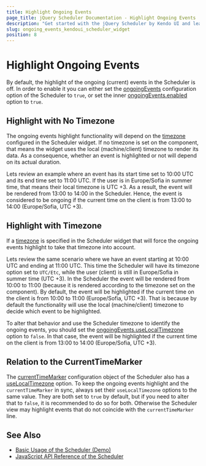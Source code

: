 ```yaml
---
title: Highlight Ongoing Events
page_title: jQuery Scheduler Documentation - Highlight Ongoing Events
description: "Get started with the jQuery Scheduler by Kendo UI and learn how the ongoing events highlight works."
slug: ongoing_events_kendoui_scheduler_widget
position: 8
---
```


# Highlight Ongoing Events

By default, the highlight of the ongoing (current) events in the Scheduler is off. In order to enable it you can either set the [ongoingEvents](/api/javascript/ui/scheduler/configuration/ongoingEvents) configuration option of the Scheduler to `true`, or set the inner [ongoingEvents.enabled](/api/javascript/ui/scheduler/configuration/ongoingevents#ongoingeventsenabled) option to `true`.

## Highlight with No Timezone

The ongoing events highlight functionality will depend on the [timezone](/api/javascript/ui/scheduler/configuration/timezone) configured in the Scheduler widget. If no timezone is set on the component, that means the widget uses the local (machine/client) timezone to render its data. As a consequence, whether an event is highlighted or not will depend on its actual duration.

Lets review an example where an event has its start time set to 10:00 UTC and its end time set to 11:00 UTC. If the user is in Europe/Sofia in summer time, that means their local timezone is UTC +3. As a result, the event will be rendered from 13:00 to 14:00 in the Scheduler. Hence, the event is considered to be ongoing if the current time on the client is from 13:00 to 14:00 (Europe/Sofia, UTC +3).

## Highlight with Timezone

If a [timezone](/api/javascript/ui/scheduler/configuration/timezone) is specified in the Scheduler widget that will force the ongoing events highlight to take that timezone into account.

Lets review the same scenario where we have an event starting at 10:00 UTC and ending at 11:00 UTC. This time the Scheduler will have its timezone option set to `UTC/Etc`, while the user (client) is still in Europe/Sofia in summer time (UTC +3). In the Scheduler the event will be rendered from 10:00 to 11:00 (because it is rendered according to the timezone set on the component). By default, the event will be highlighted if the current time on the client is from 10:00 to 11:00 (Europe/Sofia, UTC +3). That is because by default the functionality will use the local (machine/client) timezone to decide which event to be highlighted.

To alter that behavior and use the Scheduler timezone to identify the ongoing events, you should set the [ongoingEvents.useLocalTimezone](/api/javascript/ui/scheduler/configuration/ongoingevents#ongoingeventsuselocaltimezone) option to `false`. In that case, the event will be highlighted if the current time on the client is from 13:00 to 14:00 (Europe/Sofia, UTC +3).

## Relation to the CurrentTimeMarker

The [currentTimeMarker](/api/javascript/ui/scheduler/configuration/currenttimemarker) configuration object of the Scheduler also has a [useLocalTimezone](/api/javascript/ui/scheduler/configuration/currenttimemarker#currenttimemarkeruselocaltimezone) option. To keep the ongoing events highlight and the `currentTimeMarker` in sync, always set their `useLocalTimezone` options to the same value. They are both set to `true` by default, but if you need to alter that to `false`, it is recommended to do so for both. Otherwise the Scheduler view may highlight events that do not coincide with the `currentTimeMarker` line.

## See Also

* [Basic Usage of the Scheduler (Demo)](https://demos.telerik.com/kendo-ui/scheduler/index)
* [JavaScript API Reference of the Scheduler](/api/javascript/ui/scheduler)
